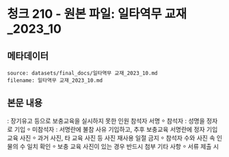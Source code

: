 # 청크 210 - 원본 파일: 일타역무 교재_2023_10

## 메타데이터

```
source: datasets/final_docs/일타역무 교재_2023_10.md
filename: 일타역무 교재_2023_10.md
```

## 본문 내용

: 장기유고 등으로 보충교육을 실시하지 못한 인원 참석자  서명 ⸰ 참석자 : 성명을 정자로 기입  ⸰ 미참석자 : 서명란에 불참 사유 기입하고, 추후 보충교육 서명란에 정자 기입 교육  사진 ⸰ 과거 사진, 타 교육 사진 등 사진 재사용 일절 금지  ⸰ 참석자 수와 사진 속 인물의 수 일치 확인  ⸰ 보충 교육 사진이 있는 경우 반드시 첨부 기타  사항 ⸰ 서류 제출 시
